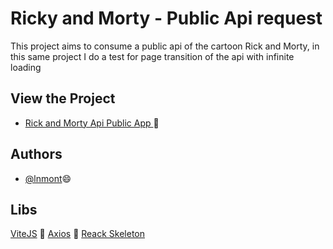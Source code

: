 # Ricky and Morty - Public Api request

This project aims to consume a public api of the cartoon Rick and Morty, in this same project I do a test for page transition of the api with infinite loading

## View the Project

- [Rick and Morty Api Public App ](https://api-ricky-and-morty-app.vercel.app/) 🥰

## Authors

- [@lnmont](https://www.github.com/lnmont)😄


## Libs

[ViteJS](https://vitejs.dev/) 🚀
[Axios](https://axios-http.com/ptbr/docs/intro) 🚀
[Reack Skeleton](https://skeletonreact.com/)




